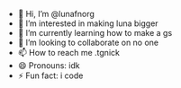 - 👋 Hi, I’m @lunafnorg
- 👀 I’m interested in making luna bigger
- 🌱 I’m currently learning how to make a gs
- 💞️ I’m looking to collaborate on no one
- 📫 How to reach me .tgnick 
- 😄 Pronouns: idk
- ⚡ Fun fact: i code

<!---
lunafnorg/lunafnorg is a ✨ special ✨ repository because its `README.md` (this file) appears on your GitHub profile.
You can click the Preview link to take a look at your changes.
--->
